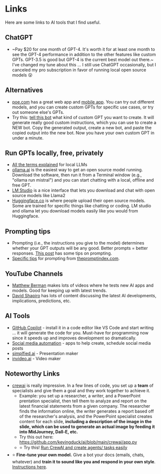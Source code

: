 # Links
Here are some links to AI tools that I find useful. 

## ChatGPT
- ~Pay $20 for one month of GPT-4. It's worth it for at least one month to see the GPT-4 performance in addition to the other features like custom GPTs. GPT-3.5 is good but GPT-4 is the current best model out there.~ I've changed my tune about this ... I still use ChatGPT occasionally, but I canceled my pro subscription in favor of running local open source models 😮

## Alternatives
- [poe.com](poe.com) has a great web app and [mobile app](https://apps.apple.com/us/app/poe-fast-ai-chat/id1640745955). You can try out different models, and you can create custom GPTs for specific use cases, or try out someone else's GPTs.
- Try this: [tell this bot](https://poe.com/PoeBotCreater) what kind of custom GPT you want to create. It will generate really good custom instructions, which you can use to create a NEW bot. Copy the generated output, create a new bot, and paste the copied output into the new bot. Now you have your own custom GPT in under a minute. 

## Run GPTs locally, free, privately
- [All the terms explained](https://osanseviero.github.io/hackerllama/blog/posts/hitchhiker_guide/) for local LLMs
- [ollama.ai](ollama.ai) is the easiest way to get an open source model running. Download the software, then run it from a Terminal window (e.g., "ollama run mistral") and you can start chatting with a local, offline and free GPT.
- [LM Studio](https://lmstudio.ai/) is a nice interface that lets you download and chat with open source models like Llama2
- [Huggingface.co](Huggingface.co) is where people upload their open source models. Some are trained for specific things like chatting or coding. LM studio and ollama let you download models easily like you would from Huggingface.

## Prompting tips
- Prompting (i.e., the instructions you give to the model) determines whether your GPT outputs will be any good. Better prompts = better responses. [This post](https://cloud.google.com/blog/products/application-development/five-best-practices-for-prompt-engineering) has some tips on prompting.
- [Specific tips](https://github.com/kevingduck/ai/blob/main/prompting_tips.md) for prompting from [thepromptindex.com](https://www.thepromptindex.com/the-science-of-prompting-chatgpt:-26-principles-to-unlock-its-potential.html).

## YouTube Channels
- [Matthew Berman](https://www.youtube.com/@matthew_berman) makes lots of videos where he tests new AI apps and models. Good for keeping up with latest trends. 
- [David Shapiro](https://www.youtube.com/@DaveShap) has lots of content discussing the latest AI developments, implications, predictions, etc.

## AI Tools
- [GitHub Copilot](https://github.com/features/copilot) - install it in a code editor like VS Code and start writing ... it will generate the code for you. Must-have for programming now since it speeds up and improves development so dramatically. 
- [Social media automation](https://zapier.com/blog/best-ai-social-media-management/) - apps to help create, schedule social media posts
- [simplfied.ai](simplfied.ai) - Presentation maker
- [invideo.ai](invideo.ai) - Video maker

## Noteworthy Links
- [crewai](https://github.com/joaomdmoura/crewAI) is really impressive. In a few lines of code, you set up a **team** of specialists and give them a goal and they work together to achieve it.
  - Example: you set up a researcher, a writer, and a PowerPoint prentation specialist, then tell them to analyze and report on the latest financial statements from a given company. The researcher finds the information online, the writer generates a report based off of the researcher's analysis, and the PowerPoint specialist creates content for each slide, **including a description of the image in the slide, which can be used to generate an actual image by feeding it into MidJourney, Dall-E, etc.** 
  - Try this out here: https://github.com/kevingduck/ai/blob/main/crewai/app.py
  - ⭐ Try this! [Run CrewAI and create agents/ tasks easily](https://github.com/kevingduck/ai/blob/main/crewai/interactive.py)
- ⭐ **Fine-tune your own model.** Give a bot your docs (emails, chats, whatever) and **train it to sound like you and respond in your own style**. [Instructions here](https://www.youtube.com/watch?v=74NSDMvYZ9Y).
